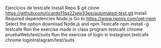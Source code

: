 
Ejercicios de testcafe
Install Repo
$ git clone https://github.com/ricardo11qq22ww33ee/automated-test.git
Install Required dependencies
Node.js
Go to https://www.npmjs.com/get-npm
Select the option download Node.js and npm
Testcafe
npm install -g testcafe
Run the exercise made in class program
testcafe chrome pruebaWeb/test/suits
Run the exercise of login in Instagram
testcafe chrome loginInstagram/test/suits
